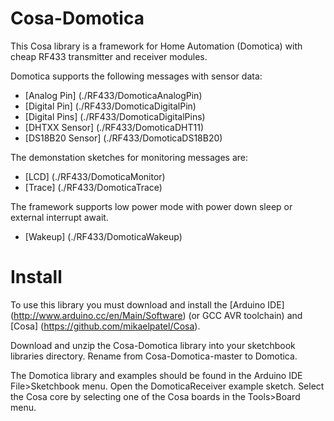 # Cosa-Domotica

This Cosa library is a framework for Home Automation (Domotica) with
cheap RF433 transmitter and receiver modules.

Domotica supports the following messages with sensor data:
* [Analog Pin] (./RF433/DomoticaAnalogPin)
* [Digital Pin] (./RF433/DomoticaDigitalPin)
* [Digital Pins] (./RF433/DomoticaDigitalPins)
* [DHTXX Sensor] (./RF433/DomoticaDHT11)
* [DS18B20 Sensor] (./RF433/DomoticaDS18B20)

The demonstation sketches for monitoring messages are:
* [LCD] (./RF433/DomoticaMonitor)
* [Trace] (./RF433/DomoticaTrace)

The framework supports low power mode with power down sleep or
external interrupt await.
* [Wakeup] (./RF433/DomoticaWakeup)

# Install

To use this library you must download and install the [Arduino IDE] (http://www.arduino.cc/en/Main/Software) (or
GCC AVR toolchain) and [Cosa] (https://github.com/mikaelpatel/Cosa).

Download and unzip the Cosa-Domotica library into your sketchbook
libraries directory. Rename from Cosa-Domotica-master to
Domotica.

The Domotica library and examples should be found in the Arduino IDE
File>Sketchbook menu. Open the DomoticaReceiver example sketch. Select
the Cosa core by selecting one of the Cosa boards in the Tools>Board
menu.



